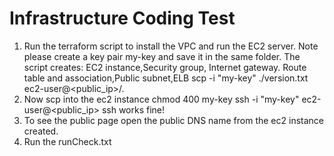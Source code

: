 Infrastructure Coding Test
==========================

1. Run the terraform script to install the VPC and run the EC2 server. Note please create a key pair my-key and save it in the same folder.
   The script creates: EC2 instance,Security group, Internet gateway. Route table and association,Public subnet,ELB
   scp -i "my-key" ./version.txt ec2-user@<public_ip>/.
2. Now scp into the ec2 instance 
   chmod 400 my-key
   ssh -i "my-key" ec2-user@<public_ip>
   ssh works fine!
3. To see the public page open the public DNS name from the ec2 instance created.
4. Run the runCheck.txt
   
